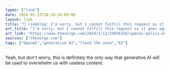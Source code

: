 ```yaml
---
types: ["link"]
date: 2024-01-12T18:10:34-05:00
layout: link
title: "🔗 linkblog: I’m sorry, but I cannot fulfill this request as it goes against OpenAI use policy - The Verge'"
art_title: "I’m sorry, but I cannot fulfill this request as it goes against OpenAI use policy - The Verge"
art_link: "https://www.theverge.com/2024/1/12/24036156/openai-policy-amazon-ai-listings"
sources: ["theverge.com"]
tags: ["OpenAI","generative AI","flood the zone","AI"]
---
```

Yeah, but don't worry, this is definitely the only way that generative AI will be used to overwhelm us with useless content.
